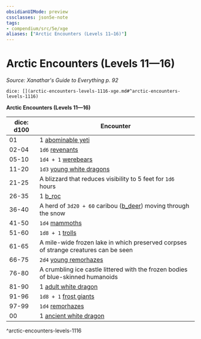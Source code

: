 ```yaml
---
obsidianUIMode: preview
cssclasses: json5e-note
tags:
- compendium/src/5e/xge
aliases: ["Arctic Encounters (Levels 11—16)"]
---
```

# Arctic Encounters (Levels 11—16)
*Source: Xanathar's Guide to Everything p. 92* 

`dice: [](arctic-encounters-levels-1116-xge.md#^arctic-encounters-levels-1116)`

**Arctic Encounters (Levels 11—16)**

| dice: d100 | Encounter |
|------------|-----------|
| 01 | 1 [abominable yeti](b_abominable-yeti.md) |
| 02-04 | `1d6` [revenants](b_revenant.md) |
| 05-10 | `1d4 + 1` [werebears](b_werebear.md) |
| 11-20 | `1d3` [young white dragons](b_young-white-dragon.md) |
| 21-25 | A blizzard that reduces visibility to 5 feet for `1d6` hours |
| 26-35 | 1 [b_roc](b_roc.md) |
| 36-40 | A herd of `3d20 + 60` caribou ([b_deer](b_deer.md)) moving through the snow |
| 41-50 | `1d4` [mammoths](b_mammoth.md) |
| 51-60 | `1d8 + 1` [trolls](b_troll.md) |
| 61-65 | A mile-wide frozen lake in which preserved corpses of strange creatures can be seen |
| 66-75 | `2d4` [young remorhazes](b_young-remorhaz.md) |
| 76-80 | A crumbling ice castle littered with the frozen bodies of blue-skinned humanoids |
| 81-90 | 1 [adult white dragon](b_adult-white-dragon.md) |
| 91-96 | `1d8 + 1` [frost giants](b_frost-giant.md) |
| 97-99 | `1d4` [remorhazes](b_remorhaz.md) |
| 00 | 1 [ancient white dragon](b_ancient-white-dragon.md) |
^arctic-encounters-levels-1116